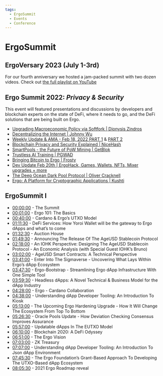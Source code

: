 ```yaml
---
tags:
  - ErgoSummit
  - Events
  - Conference
---
```


# ErgoSummit

## **ErgoVersary 2023** (July 1-3rd)

For our fourth anniversary we hosted a jam-packed summit with two dozen videos. Check out [the full playlist on YouTube](https://www.youtube.com/playlist?list=PL8-KVrs6vXLRxmOmprVdXkHDcO4IaQZOY)

##  **Ergo Summit 2022:** *Privacy & Security*

This event will featured presentations and discussions by developers and blockchain experts on the state of DeFi, where it needs to go, and the DeFi solutions that are being built on Ergo.

- [Upgrading Macroeconomic Policy via Softfork | Dionysis Zindros](https://www.youtube.com/watch?v=2OrHmBaBn9E)
- [Decentralizing the Internet | Johnny Wu](https://www.youtube.com/watch?v=EGcp_T3AiWk)
- [Weekly Update & AMA - Feb 18, 2022 PART 1](https://www.youtube.com/watch?v=z-6PNEq8dEs) & [PART 2](https://www.youtube.com/watch?v=p3-XJHqsMWs)
- [Blockchain Privacy and Security Explained | NiceHash](https://www.youtube.com/watch?v=8FzdkxVD_YM&t=2s)
- [SmartPools - the Future of PoW Mining | GetBlok](https://www.youtube.com/watch?v=pc3GEqMik48)
- [Trustless AI Training | PGWAD](https://www.youtube.com/watch?v=lvpBW31rVhw)
- [Bringing Bitcoin to Ergo | Frosty](https://www.youtube.com/watch?v=Zx09-aPiOLI)
- [Dev Update Feb 20th | ErgoHack, Games, Wallets, NFTs, Mixer upgrades + more](https://www.youtube.com/watch?v=-l390QBcSIw)
- [The Deep Ocean Dark Pool Protocol | Oliver Cracknell](https://www.youtube.com/watch?v=SaBmvAxah0E)
- [Ergo: A Platform for Cryptographic Applications | Kushti](https://www.youtube.com/watch?v=h6g5WahEUSk)


##  ErgoSummit I

- [00:00:00](https://www.youtube.com/watch?v=zG-rxMCDIa0&amp;t=0s) - The Summit
- [00:01:00](https://www.youtube.com/watch?v=zG-rxMCDIa0&amp;t=60s) - Ergo 101: The Basics
- [00:40:00](https://www.youtube.com/watch?v=zG-rxMCDIa0&amp;t=2400s) - Cardano & Ergo’s UTXO Model
- [01:11:30](https://www.youtube.com/watch?v=zG-rxMCDIa0&amp;t=4290s) - DeFi Services: How Yoroi Wallet will be the gateway to Ergo dApps and what’s to come
- [01:32:30](https://www.youtube.com/watch?v=zG-rxMCDIa0&amp;t=5550s) - Auction House
- [01:49:30](https://www.youtube.com/watch?v=zG-rxMCDIa0&amp;t=6570s) - Announcing The Release Of The AgeUSD Stablecoin Protocol
- [02:18:00](https://www.youtube.com/watch?v=zG-rxMCDIa0&amp;t=8280s) - An IOHK Perspective: Designing The AgeUSD Stablecoin Protocol - An Economic Analysis 
(with Special Guest IOHK’s Bruno)
- [03:02:00](https://www.youtube.com/watch?v=zG-rxMCDIa0&amp;t=10920s) - AgeUSD Smart Contracts: A Technical Perspective
- [03:41:00](https://www.youtube.com/watch?v=zG-rxMCDIa0&amp;t=13260s) - Enter Into The Sigmaverse - Uncovering What Lays Within Ergo’s dApp Ecosystem
- [03:47:30](https://www.youtube.com/watch?v=zG-rxMCDIa0&amp;t=13650s) - Ergo-Bootstrap - Streamlining Ergo dApp Infrastructure With One Simple Tool
- [03:59:30](https://www.youtube.com/watch?v=zG-rxMCDIa0&amp;t=14370s) - Headless dApps: A Novel Technical & Business Model for the dApp Industry
- [04:28:00](https://www.youtube.com/watch?v=zG-rxMCDIa0&amp;t=16080s) - Ergo - Cardano Collaboration
- [04:38:00](https://www.youtube.com/watch?v=zG-rxMCDIa0&amp;t=16680s) - Understanding dApp Developer Tooling: An Introduction To Kiosk
- [05:13:00](https://www.youtube.com/watch?v=zG-rxMCDIa0&amp;t=18780s) - The Upcoming Ergo Hardening Upgrade - How It Will Change The Ecosystem From Top To Bottom
- [05:26:30](https://www.youtube.com/watch?v=zG-rxMCDIa0&amp;t=19590s) - Oracle Pools Update - How Deviation Checking Consensus Improves Assurance
- [05:57:00](https://www.youtube.com/watch?v=zG-rxMCDIa0&amp;t=21420s) - Updatable dApps In The EUTXO Model
- [06:10:00](https://www.youtube.com/watch?v=zG-rxMCDIa0&amp;t=22200s) - Blockchain 2020: A DeFi Odyssey
- [06:51:00](https://www.youtube.com/watch?v=zG-rxMCDIa0&amp;t=24660s) - The Ergo Vision
- [07:03:00](https://www.youtube.com/watch?v=zG-rxMCDIa0&amp;t=25380s) - ZK Treasury
- [07:07:00](https://www.youtube.com/watch?v=zG-rxMCDIa0&amp;t=25620s) - Understanding dApp Developer Tooling: An Introduction To Json dApp Environment
- [07:45:30](https://www.youtube.com/watch?v=zG-rxMCDIa0&amp;t=27930s) - The Ergo Foundation’s Grant-Based Approach To Developing The UTXO-Based dApp Ecosystem
- [08:05:30](https://www.youtube.com/watch?v=zG-rxMCDIa0&amp;t=29130s) - 2021 Ergo Roadmap reveal
